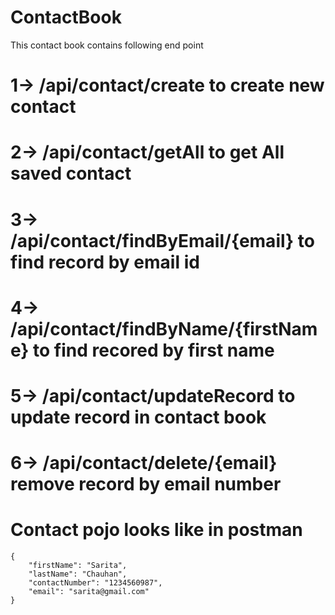 # ContactBook
This contact book contains 
following end point
# 1-> /api/contact/create to create new contact
# 2-> /api/contact/getAll to get All saved contact
# 3-> /api/contact/findByEmail/{email} to find record by email id
# 4-> /api/contact/findByName/{firstName} to find recored by first name
# 5-> /api/contact/updateRecord to update record in contact book
# 6-> /api/contact/delete/{email} remove record by email number

# Contact pojo looks like in postman
    {
        "firstName": "Sarita",
        "lastName": "Chauhan",
        "contactNumber": "1234560987",
        "email": "sarita@gmail.com"
    }
